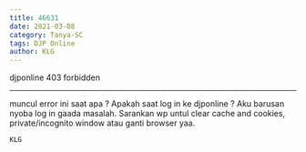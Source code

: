 ```yaml
---
title: 46631
date: 2021-03-08
category: Tanya-SC
tags: DJP Online
author: KLG
---
```


djponline 403 forbidden

---

muncul error ini saat apa ? Apakah saat log in ke djponline ? Aku barusan nyoba log in gaada masalah. Sarankan wp untul clear cache and cookies, private/incognito window atau ganti browser yaa.

`KLG`
